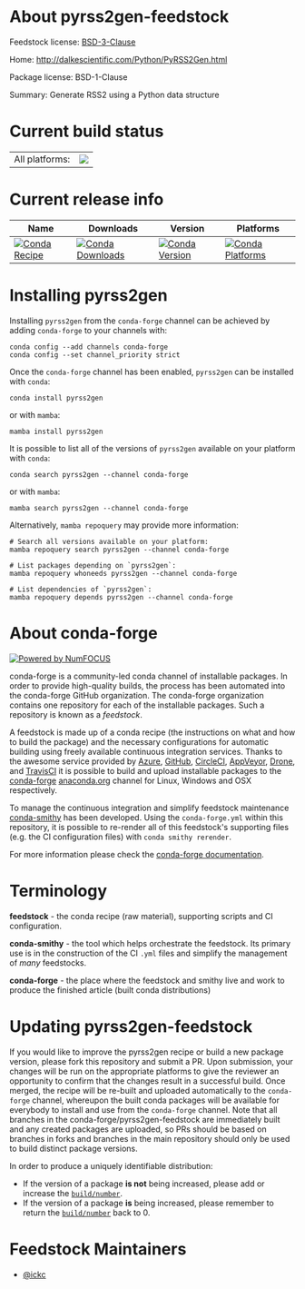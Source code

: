 About pyrss2gen-feedstock
=========================

Feedstock license: [BSD-3-Clause](https://github.com/conda-forge/pyrss2gen-feedstock/blob/main/LICENSE.txt)

Home: http://dalkescientific.com/Python/PyRSS2Gen.html

Package license: BSD-1-Clause

Summary: Generate RSS2 using a Python data structure

Current build status
====================


<table><tr><td>All platforms:</td>
    <td>
      <a href="https://dev.azure.com/conda-forge/feedstock-builds/_build/latest?definitionId=11526&branchName=main">
        <img src="https://dev.azure.com/conda-forge/feedstock-builds/_apis/build/status/pyrss2gen-feedstock?branchName=main">
      </a>
    </td>
  </tr>
</table>

Current release info
====================

| Name | Downloads | Version | Platforms |
| --- | --- | --- | --- |
| [![Conda Recipe](https://img.shields.io/badge/recipe-pyrss2gen-green.svg)](https://anaconda.org/conda-forge/pyrss2gen) | [![Conda Downloads](https://img.shields.io/conda/dn/conda-forge/pyrss2gen.svg)](https://anaconda.org/conda-forge/pyrss2gen) | [![Conda Version](https://img.shields.io/conda/vn/conda-forge/pyrss2gen.svg)](https://anaconda.org/conda-forge/pyrss2gen) | [![Conda Platforms](https://img.shields.io/conda/pn/conda-forge/pyrss2gen.svg)](https://anaconda.org/conda-forge/pyrss2gen) |

Installing pyrss2gen
====================

Installing `pyrss2gen` from the `conda-forge` channel can be achieved by adding `conda-forge` to your channels with:

```
conda config --add channels conda-forge
conda config --set channel_priority strict
```

Once the `conda-forge` channel has been enabled, `pyrss2gen` can be installed with `conda`:

```
conda install pyrss2gen
```

or with `mamba`:

```
mamba install pyrss2gen
```

It is possible to list all of the versions of `pyrss2gen` available on your platform with `conda`:

```
conda search pyrss2gen --channel conda-forge
```

or with `mamba`:

```
mamba search pyrss2gen --channel conda-forge
```

Alternatively, `mamba repoquery` may provide more information:

```
# Search all versions available on your platform:
mamba repoquery search pyrss2gen --channel conda-forge

# List packages depending on `pyrss2gen`:
mamba repoquery whoneeds pyrss2gen --channel conda-forge

# List dependencies of `pyrss2gen`:
mamba repoquery depends pyrss2gen --channel conda-forge
```


About conda-forge
=================

[![Powered by
NumFOCUS](https://img.shields.io/badge/powered%20by-NumFOCUS-orange.svg?style=flat&colorA=E1523D&colorB=007D8A)](https://numfocus.org)

conda-forge is a community-led conda channel of installable packages.
In order to provide high-quality builds, the process has been automated into the
conda-forge GitHub organization. The conda-forge organization contains one repository
for each of the installable packages. Such a repository is known as a *feedstock*.

A feedstock is made up of a conda recipe (the instructions on what and how to build
the package) and the necessary configurations for automatic building using freely
available continuous integration services. Thanks to the awesome service provided by
[Azure](https://azure.microsoft.com/en-us/services/devops/), [GitHub](https://github.com/),
[CircleCI](https://circleci.com/), [AppVeyor](https://www.appveyor.com/),
[Drone](https://cloud.drone.io/welcome), and [TravisCI](https://travis-ci.com/)
it is possible to build and upload installable packages to the
[conda-forge](https://anaconda.org/conda-forge) [anaconda.org](https://anaconda.org/)
channel for Linux, Windows and OSX respectively.

To manage the continuous integration and simplify feedstock maintenance
[conda-smithy](https://github.com/conda-forge/conda-smithy) has been developed.
Using the ``conda-forge.yml`` within this repository, it is possible to re-render all of
this feedstock's supporting files (e.g. the CI configuration files) with ``conda smithy rerender``.

For more information please check the [conda-forge documentation](https://conda-forge.org/docs/).

Terminology
===========

**feedstock** - the conda recipe (raw material), supporting scripts and CI configuration.

**conda-smithy** - the tool which helps orchestrate the feedstock.
                   Its primary use is in the construction of the CI ``.yml`` files
                   and simplify the management of *many* feedstocks.

**conda-forge** - the place where the feedstock and smithy live and work to
                  produce the finished article (built conda distributions)


Updating pyrss2gen-feedstock
============================

If you would like to improve the pyrss2gen recipe or build a new
package version, please fork this repository and submit a PR. Upon submission,
your changes will be run on the appropriate platforms to give the reviewer an
opportunity to confirm that the changes result in a successful build. Once
merged, the recipe will be re-built and uploaded automatically to the
`conda-forge` channel, whereupon the built conda packages will be available for
everybody to install and use from the `conda-forge` channel.
Note that all branches in the conda-forge/pyrss2gen-feedstock are
immediately built and any created packages are uploaded, so PRs should be based
on branches in forks and branches in the main repository should only be used to
build distinct package versions.

In order to produce a uniquely identifiable distribution:
 * If the version of a package **is not** being increased, please add or increase
   the [``build/number``](https://docs.conda.io/projects/conda-build/en/latest/resources/define-metadata.html#build-number-and-string).
 * If the version of a package **is** being increased, please remember to return
   the [``build/number``](https://docs.conda.io/projects/conda-build/en/latest/resources/define-metadata.html#build-number-and-string)
   back to 0.

Feedstock Maintainers
=====================

* [@ickc](https://github.com/ickc/)

